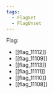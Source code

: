 ```yaml
---
tags:
  - FlagSet
  - FlagUnset
---
```

Flag:
- [[flag_11112]]
- [[flag_11109]]
- [[flag_11113]]
- [[flag_11111]]
- [[flag_11110]]
- [[flag_11108]]
